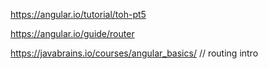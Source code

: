 https://angular.io/tutorial/toh-pt5


https://angular.io/guide/router


https://javabrains.io/courses/angular_basics/                  // routing intro
